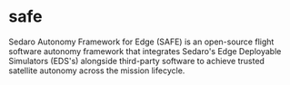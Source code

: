 # safe
Sedaro Autonomy Framework for Edge (SAFE) is an open-source flight software autonomy framework that integrates Sedaro's Edge Deployable Simulators (EDS's) alongside third-party software to achieve trusted satellite autonomy across the mission lifecycle.
